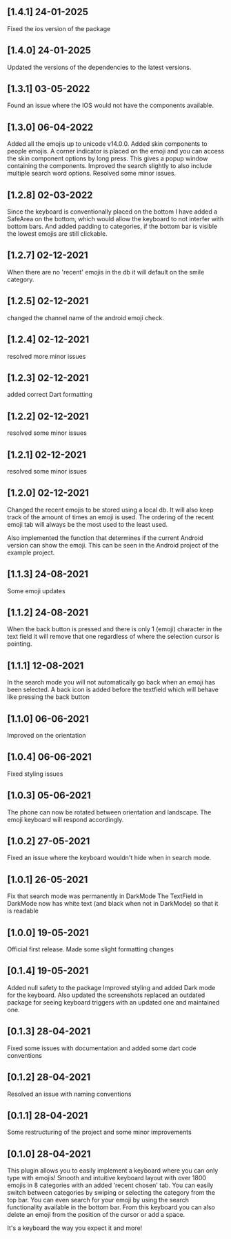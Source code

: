 ## [1.4.1] 24-01-2025

Fixed the ios version of the package

## [1.4.0] 24-01-2025

Updated the versions of the dependencies to the latest versions.

## [1.3.1] 03-05-2022

Found an issue where the IOS would not have the components available.

## [1.3.0] 06-04-2022

Added all the emojis up to unicode v14.0.0.
Added skin components to people emojis. A corner indicator is placed on the emoji and you can access
the skin component options by long press. This gives a popup window containing the components.
Improved the search slightly to also include multiple search word options.
Resolved some minor issues.

## [1.2.8] 02-03-2022

Since the keyboard is conventionally placed on the bottom I have added a SafeArea on the bottom,
which would allow the keyboard to not interfer with bottom bars.
And added padding to categories, if the bottom bar is visible the lowest emojis are still clickable.

## [1.2.7] 02-12-2021

When there are no 'recent' emojis in the db it will default on the smile category.

## [1.2.5] 02-12-2021

changed the channel name of the android emoji check.

## [1.2.4] 02-12-2021

resolved more minor issues

## [1.2.3] 02-12-2021

added correct Dart formatting

## [1.2.2] 02-12-2021

resolved some minor issues

## [1.2.1] 02-12-2021

resolved some minor issues

## [1.2.0] 02-12-2021

Changed the recent emojis to be stored using a local db.
It will also keep track of the amount of times an emoji is used.
The ordering of the recent emoji tab will always be the most used to the least used.

Also implemented the function that determines if the current Android version can show the emoji.
This can be seen in the Android project of the example project.


## [1.1.3] 24-08-2021

Some emoji updates

## [1.1.2] 24-08-2021

When the back button is pressed and there is only 1 (emoji) character in the text field
it will remove that one regardless of where the selection cursor is pointing.

## [1.1.1] 12-08-2021

In the search mode you will not automatically go back when an emoji has been selected.
A back icon is added before the textfield which will behave like pressing the back button

## [1.1.0] 06-06-2021

Improved on the orientation

## [1.0.4] 06-06-2021

Fixed styling issues

## [1.0.3] 05-06-2021

The phone can now be rotated between orientation and landscape.
The emoji keyboard will respond accordingly.

## [1.0.2] 27-05-2021

Fixed an issue where the keyboard wouldn't hide when in search mode.

## [1.0.1] 26-05-2021

Fix that search mode was permanently in DarkMode
The TextField in DarkMode now has white text (and black when not in DarkMode) so that it is readable

## [1.0.0] 19-05-2021

Official first release.
Made some slight formatting changes

## [0.1.4] 19-05-2021

Added null safety to the package
Improved styling and added Dark mode for the keyboard. Also updated the screenshots
replaced an outdated package for seeing keyboard triggers with an updated one and maintained one.

## [0.1.3] 28-04-2021

Fixed some issues with documentation and added some dart code conventions

## [0.1.2] 28-04-2021

Resolved an issue with naming conventions

## [0.1.1] 28-04-2021

Some restructuring of the project and some minor improvements

## [0.1.0] 28-04-2021

This plugin allows you to easily implement a keyboard where you can only type with emojis!
Smooth and intuitive keyboard layout with over 1800 emojis in 8 categories with an added 'recent chosen' tab.
You can easily switch between categories by swiping or selecting the category from the top bar.
You can even search for your emoji by using the search functionality available in the bottom bar.
From this keyboard you can also delete an emoji from the position of the cursor or add a space.

It's a keyboard the way you expect it and more!
